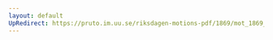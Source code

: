 ```yaml
---
layout: default
UpRedirect: https://pruto.im.uu.se/riksdagen-motions-pdf/1869/mot_1869__ak__327/mot_1869__ak__327-001.pdf
---
```

